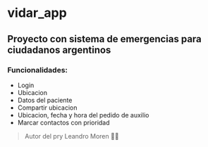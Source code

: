 # vidar_app

## Proyecto con sistema de emergencias para ciudadanos argentinos

### Funcionalidades:
- Login
- Ubicacion
- Datos del paciente
- Compartir ubicacion
- Ubicacion, fecha y hora del pedido de auxilio
- Marcar contactos con prioridad


> Autor del pry Leandro Moren :man_office_worker:

